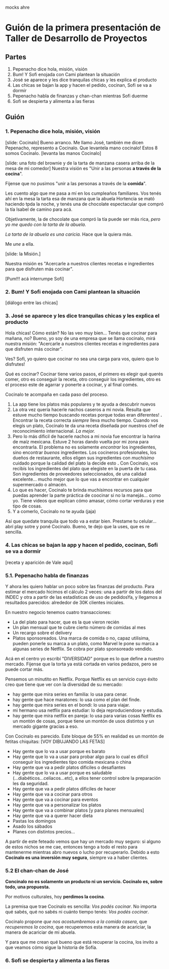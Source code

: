 mocks ahre

# Guión de la primera presentación de Taller de Desarrollo de Proyectos

## Partes
 1. Pepenacho dice hola, misión, visión
 2. Bum! Y Sofi enojada con Cami plantean la situación
 3. José se aparece y les dice tranquilas chicas y les explica el producto
 4. Las chicas se bajan la app y hacen el pedido, cocinan, Sofi se va a dormir
 5. Pepenacho habla de finanzas y chan-chan mientras Sofi duerme
 6. Sofi se despierta y alimenta a las fieras

## Guión

### 1. Pepenacho dice hola, misión, visión

[slide: Cocinalo]
Bueno arranco. Me llamo José, también me dicen Pepenacho, represento a Cocinalo. Que levantela mano cocinalo! Estos 8 somos Cocinalo. [levanta las manos Cocinalo]

[slide: una foto del brownie y de la tarta de manzana casera arriba de la mesa de mi comedor]
Nuestra visión es "Unir a las personas **a través de la cocina**".

Fijense que no pusimos "unir a las personas a través de la **comida**". 

Les cuento algo que me pasa a mí en los cumpleaños familiares. Vos tenés ahí en la mesa la tarta esa de manzana que la abuela Hortencia se mató haciendo tpda la noche, y tenés una de chocolate espectacular que compró la tía Isabel de camino para acá. 

Objetivamente, la de chocolate que compró la tía puede ser más rica, _pero yo me quedo con la tarta de la abuela_. 

_La tarta de la abuela es una caricia._ Hace que la quiera más. 

Me _une_ a ella.

[slide: la Misión.]

Nuestra misión es "Acercarle a nuestros clientes recetas e ingredientes para que disfruten más cocinar".

[Pum!!! acá interrumpe Sofi]

### 2. Bum! Y Sofi enojada con Cami plantean la situación

[diálogo entre las chicas]

### 3. José se aparece y les dice tranquilas chicas y les explica el producto
Hola chicas! Cómo están? No las veo muy bien... Tenés que cocinar para mañana, no? Bueno, yo soy de una empresa que se llama cocinalo, mirá nuestra misión: "Acercarle a nuestros clientes recetas e ingredientes para que disfruten más cocinar". 

Ves? Sofi, yo quiero que cocinar no sea una carga para vos, quiero que lo disfrutes!

Qué es cocinar? Cocinar tiene varios pasos, el primero es elegir qué querés comer, otro es conseguir la receta, otro conseguir los ingredientes, otro es el proceso este de agarrar y ponerte a cocinar, y al final comés.

Cocinalo te acompaña en cada paso del proceso. 
 1. La app tiene los platos más populares y te ayuda a descubrir nuevos
 2. La otra vez quería hacerle nachos caseros a mi novia. Resulta que estuve mucho tiempo buscando recetas porque todas eran diferentes! **.** Encontrar la receta correcta _siempre_ lleva mucho tiempo. Cuando vos elegís un plato, Cocinalo te da una receta diseñada por nuestros chef de reconocimiento internacional. _La mejor._
 3. Pero lo más dificil de hacerle nachos a mi novia fue encontrar la harina de maíz mexicana. Estuve 2 horas dando vuelta por mi zona para encontrarla. El problema no es solamente _encontrar_ los ingredientes, sino encontrar _buenos_ ingredientes. Los cocineros profesionales, los dueños de restaurante, ellos eligen sus ingredientes con _muchísimo_ cuidado porque la calidad del plato la decide esto **.** Con Cocinalo, vos recibís los ingredientes del plato que elegiste en la puerta de tu casa. Son ingredientes de proveedores seleccionados, de una calidad excelente... mucho mejor que lo que vas a encontrar en cualquier supermercado o almacén.
 4. Lo que es hacer, Cocinalo te brinda muchísimos recursos para que puedas aprender la parte práctica de coocinar si no la manejás... como yo. Tiene videos que explican cómo amasar, cómo cortar verduras y ese tipo de cosas.
 5. Y a comerlo, Cocinalo no te ayuda (jaja)


Así que quedate tranquila que todo va a estar bien. Prestame tu celular... abrí play sotre y poné Cocinalo. Bueno, te dejo que la uses, que es re sencilla.


### 4. Las chicas se bajan la app y hacen el pedido, cocinan, Sofi se va a dormir

[receta  y aparición de Vale aquí]


### 5.1. Pepenacho habla de finanzas

Y ahora les quiero hablar un poco sobre las finanzas del producto. Para estimar el mercado hicimos el cálculo 2 veces: una a partir de los datos del INDEC y otra a partir de las estadísticas de uso de pedidosYa, y llegamos a resultados parecidos: alrededor de 30K clientes iniciales.

En nuestro negocio tenemos cuatro transacciones: 
- La del plato para hacer, que es la que vieron recién
- Un plan mensual que te cubre cierto número de comidas al mes
- Un recargo sobre el delivery
- Platos sponsoreados. Una marca de comida o no, capaz utilisima, pueden ponerle su marca a un plato, como Marvel le pone su marca a algunas series de Netflix. Se cobra por plato sponsoreado vendido.

Acá en el centro yo escribí "DIVERSIDAD" porque es lo que define a nuestro mercado. Fijense que la torta ya está cortada en varios pedazos, pero se puede cortar más.

Pensemos un minutito en Netflix. Porque Netflix es un servicio cuyo éxito creo que tiene que ver con la diversidad de su mercado:
- hay gente que mira series en familia: lo usa para cenar.
- hay gente que hace maratones: lo usa como el plan del finde.
- hay gente que mira series en el bondi: lo usa para viajar.
- mi hermano usa netflix para estudiar: lo deja reproduciendose y estudia.
- hay gente que mira netflix en pareja: lo usa para varias cosas
Netflix es un montón de cosas, porque tiene un montón de usos distintos y un mercado gigante gracias a eso.

Con Cocinalo es parecido. Este bloque de 55% en realidad es un montón de fetitas chiquitas:
[VOY DIBUJANDO LAS FETAS] 
- Hay gente que lo va a usar porque es barato
- Hay gente que lo va a usar para probar algo para lo cual es dificil conseguir los ingredientes tipo comida mexicana o china
- Hay gente que va a pedir platos dificiles o desafiantes
- Hay gente que lo va a usar porque es saludable (...diabéticos...celíacos...etc), a ellos tener control sobre la preparación les da seguridad.
- Hay gente que va a pedir platos dificiles de hacer
- Hay gente que va a cocinar para otros
- Hay gente que va a cocinar para eventos
- Hay gente que va a personalizar los platos
- Hay gente que va a combinar platos
[y para planes mensuales]
- Hay gente que va a querer hacer dieta
- Pastas los domingos
- Asado los sábados
- Planes con distintos precios...

A partir de este feteado vemos que hay un mercado muy seguro: si alguno de estos nichos se me cae, entonces tengo a todo el resto para mantenerme mientras abro nuevos o lucho por recuperarlo. Debido a esto **Cocinalo es una inversión muy segura**, siempre va a haber clientes.

### 5.2 El chan-chan de José

**Concinalo no es solamente un producto ni un servício. Cocinalo es, sobre todo, una propuesta.** 

Por motivos culturales, hoy **perdimos la cocina**.

La premisa que trae Cocinalo es sencilla: _Vos podés cocinar_. No importa qué sabés, qué no sabés ni cuánto tiempo tenés: _Vos podés cocinar_.

Cocinalo propone _que nos acostumbremos a la comida casera_, que _recuperemos la cocina_, que recuperemos esta manera de acariciar, la manera de acariciar de mi abuela. 

Y para que me crean qué bueno que está recuperar la cocina, los invito a que veamos cómo sigue la historia de Sofía.

### 6. Sofi se despierta y alimenta a las fieras
